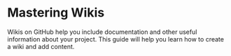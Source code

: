 # Mastering Wikis

Wikis on GitHub help you include documentation and other useful information about your project. This guide will help you learn how to create a wiki and add content.
